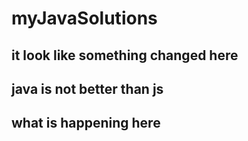 # myJavaSolutions

## it look like something changed here

## java is not better than js

## what is happening here

